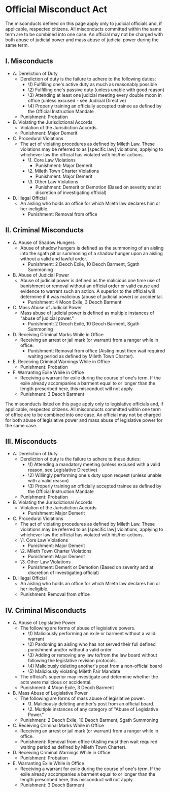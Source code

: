 # Official Misconduct Act

The misconducts defined on this page apply only to judicial officials and, if applicable, respected citizens. All misconducts committed within the same term are to be combined into one case. An official may not be charged with both abuse of judicial power and mass abuse of judicial power during the same term.

## I. Misconducts

- A. Dereliction of Duty
  - Dereliction of duty is the failure to adhere to the following duties:
    - \1) Fulfilling one's active duty as much as reasonably possible
    - \2) Fulfilling one's passive duty (unless unable with good reason)
    - \3) Attending at least one judicial meeting every double moon in office (unless excused - see Judicial Directive)
    - \4) Properly training an officially accepted trainee as defined by the Official Instruction Mandate
  - Punishment: Probation
- B. Violating the Jurisdictional Accords
  - Violation of the Jurisdiction Accords.
  - Punishment: Major Demerit
- C. Procedural Violations
  - The act of violating procedures as defined by Mileth Law. These violations may be referred to as [specific law] violations, applying to whichever law the official has violated with his/her actions.
    - \1. Core Law Violations
      - Punishment: Major Demerit
    - \2. Mileth Town Charter Violations
      - Punishment: Major Demerit
    - \3. Other Law Violations
      - Punishment: Demerit or Demotion (Based on severity and at  discretion of investigating official)
- D. Illegal Official
  - An aisling who holds an office for which Mileth law declares him or her ineligible.
    - Punishment: Removal from office

## II. Criminal Misconducts

- A. Abuse of Shadow Hungers
  - Abuse of shadow hungers is defined as the summoning of an aisling into the sgath pit or summoning of a shadow hunger upon an aisling without a valid and lawful order.
    - Punishment: 2 Deoch Exile, 10 Deoch Barment, Sgath Summoning
- B. Abuse of Judicial Power
  - Abuse of judicial power is defined as the malicious one time use of banishment or removal without an official order or valid cause and evidence to warrant such an action. A superior to the official will determine if it was malicious (abuse of judicial power) or accidental.
    - Punishment: 4 Moon Exile, 3 Deoch Barment
- C. Mass Abuse of Judicial Power
  - Mass abuse of judicial power is defined as multiple instances of "abuse of judicial power."
    - Punishment: 2 Deoch Exile, 10 Deoch Barment, Sgath Summoning
- D. Receiving Criminal Marks While in Office
  - Receiving an arrest or jail mark (or warrant) from a ranger while in office.
    - Punishment: Removal from office (Aisling must then wait required waiting period as defined by Mileth Town Charter).
- E. Receiving Criminal Warnings While in Office
  - Punishment: Probation
- F. Warranting Exile While in Office
  - Receiving a warrant for exile during the course of one's term. If the exile already accompanies a barment equal to or longer than the length prescribed here, this misconduct will not apply.
  - Punishment: 3 Deoch Barment

The misconducts listed on this page apply only to legislative officials and, if applicable, respected citizens. All misconducts committed within one term of office are to be combined into one case. An official may not be charged for both abuse of legislative power and mass abuse of legislative power for the same case.

## III. Misconducts

- A. Dereliction of Duty
  - Dereliction of duty is the failure to adhere to these duties:
    - \1) Attending a mandatory meeting (unless excused with a valid reason, see Legislative Directive)
    - \2) Willingly performing one's duty upon request (unless unable with a valid reason)
    - \3) Properly training an officially accepted trainee as defined by the Official Instruction Mandate
  - Punishment: Probation
- B. Violating the Jurisdictional Accords
  - Violation of the Jurisdiction Accords
    - Punishment: Major Demerit
- C. Procedural Violations
  - The act of violating procedures as defined by Mileth Law. These violations may be referred to as [specific law] violations, applying to whichever law the official has violated with his/her actions.
  - \1. Core Law Violations
    - Punishment: Major Demerit
  - \2. Mileth Town Charter Violations
    - Punishment: Major Demerit
  - \3. Other Law Violations
    - Punishment: Demerit or Demotion (Based on severity and at discretion of investigating official)
- D. Illegal Official
  - An aisling who holds an office for which Mileth law declares him or her ineligible.
  - Punishment: Removal from office

## IV. Criminal Misconducts

- A. Abuse of Legislative Power
  - The following are forms of abuse of legislative powers.
    - \1) Maliciously performing an exile or barment without a valid warrant
    - \2) Pardoning an aisling who has not served their full defined punishment and/or without a valid order
    - \3) Adding or removing any law to/from the law board without following the legislative revision protocols.
    - \4) Maliciously deleting another's post from a non-official board
    - \5) Maliciously violating Mileth Fair Mandate
  - The official's superior may investigate and determine whether the acts were malicious or accidental.
  - Punishment: 4 Moon Exile, 3 Deoch Barment
- B. Mass Abuse of Legislative Power
  - The following are forms of mass abuse of legislative power.
    - \1. Maliciously deleting another's post from an official board.
    - \2. Multiple instances of any category of "Abuse of Legislative Power."
  - Punishment: 2 Deoch Exile, 10 Deoch Barment, Sgath Summoning
- C. Receiving Criminal Marks While in Office
  - Receiving an arrest or jail mark (or warrant) from a ranger while in office.
  - Punishment: Removal from office (Aisling must then wait required waiting period as defined by Mileth Town Charter).
- D. Receiving Criminal Warnings While in Office
  - Punishment: Probation
- E. Warranting Exile While in Office
  - Receiving a warrant for exile during the course of one's term. If the exile already accompanies a barment equal to or longer than the length prescribed here, this misconduct will not apply.
  - Punishment: 3 Deoch Barment
